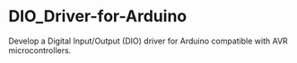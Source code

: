 # DIO_Driver-for-Arduino
Develop a Digital Input/Output (DIO) driver for Arduino compatible with AVR microcontrollers. 
